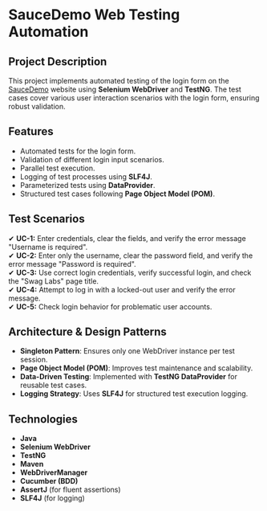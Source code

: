 # SauceDemo Web Testing Automation

## Project Description
This project implements automated testing of the login form on the [SauceDemo](https://www.saucedemo.com/) website using **Selenium WebDriver** and **TestNG**.
The test cases cover various user interaction scenarios with the login form, ensuring robust validation.

## Features
- Automated tests for the login form.
- Validation of different login input scenarios.
- Parallel test execution.
- Logging of test processes using **SLF4J**.
- Parameterized tests using **DataProvider**.
- Structured test cases following **Page Object Model (POM)**.

## Test Scenarios
✔ **UC-1:** Enter credentials, clear the fields, and verify the error message "Username is required".  
✔ **UC-2:** Enter only the username, clear the password field, and verify the error message "Password is required".  
✔ **UC-3:** Use correct login credentials, verify successful login, and check the "Swag Labs" page title.  
✔ **UC-4:** Attempt to log in with a locked-out user and verify the error message.  
✔ **UC-5:** Check login behavior for problematic user accounts.

## Architecture & Design Patterns
- **Singleton Pattern**: Ensures only one WebDriver instance per test session.
- **Page Object Model (POM)**: Improves test maintenance and scalability.
- **Data-Driven Testing**: Implemented with **TestNG DataProvider** for reusable test cases.
- **Logging Strategy**: Uses **SLF4J** for structured test execution logging.

## Technologies
- **Java**
- **Selenium WebDriver**
- **TestNG**
- **Maven**
- **WebDriverManager**
- **Cucumber (BDD)**
- **AssertJ** (for fluent assertions)
- **SLF4J** (for logging)


